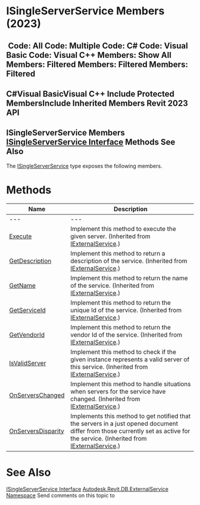 # ISingleServerService Members (2023)

﻿
 Code: All Code: Multiple Code: C# Code: Visual Basic Code: Visual C++  Members: Show All Members: Filtered Members: Filtered Members: Filtered   
---  
C#Visual BasicVisual C++
Include Protected MembersInclude Inherited Members
Revit 2023 API  
---  
ISingleServerService Members  
[ISingleServerService Interface](ae967a42-6490-07ed-7976-71d324d250c4.md "ISingleServerService Interface") Methods See Also  
---  
The [ISingleServerService](ae967a42-6490-07ed-7976-71d324d250c4.md "ISingleServerService Interface") type exposes the following members.
# Methods
| Name | Description |
| --- | --- |
| --- | --- | --- |
| [Execute](c70a5092-dccf-6896-1ec0-15f749e84a58.md "Execute Method") | Implement this method to execute the given server.  (Inherited from [IExternalService](37fe86a0-0668-5908-9966-dfac0e0c1fe3.md "IExternalService Interface").) |
| [GetDescription](16d666df-8d5f-74c7-4761-8b8bbeae4397.md "GetDescription Method") | Implement this method to return a description of the service.  (Inherited from [IExternalService](37fe86a0-0668-5908-9966-dfac0e0c1fe3.md "IExternalService Interface").) |
| [GetName](216416ae-c0dc-53f2-f961-d03567fc44fe.md "GetName Method") | Implement this method to return the name of the service.  (Inherited from [IExternalService](37fe86a0-0668-5908-9966-dfac0e0c1fe3.md "IExternalService Interface").) |
| [GetServiceId](1923a4d7-cf6e-ac24-570f-d48291777f57.md "GetServiceId Method") | Implement this method to return the unique Id of the service.  (Inherited from [IExternalService](37fe86a0-0668-5908-9966-dfac0e0c1fe3.md "IExternalService Interface").) |
| [GetVendorId](34dcde1f-75b9-bfd4-e504-59fca440cf63.md "GetVendorId Method") | Implement this method to return the vendor Id of the service.  (Inherited from [IExternalService](37fe86a0-0668-5908-9966-dfac0e0c1fe3.md "IExternalService Interface").) |
| [IsValidServer](67f80199-6dad-2d0c-118c-85e83afed78a.md "IsValidServer Method") | Implement this method to check if the given instance represents a valid server of this service.  (Inherited from [IExternalService](37fe86a0-0668-5908-9966-dfac0e0c1fe3.md "IExternalService Interface").) |
| [OnServersChanged](792efefb-aa2e-d934-2a68-3a9199d5c96d.md "OnServersChanged Method") | Implement this method to handle situations when servers for the service have changed.  (Inherited from [IExternalService](37fe86a0-0668-5908-9966-dfac0e0c1fe3.md "IExternalService Interface").) |
| [OnServersDisparity](6d47d262-499e-75b8-4b8e-40bb0234241f.md "OnServersDisparity Method") | Implements this method to get notified that the servers in a just opened document differ from those currently set as active for the service.  (Inherited from [IExternalService](37fe86a0-0668-5908-9966-dfac0e0c1fe3.md "IExternalService Interface").) |

# See Also
[ISingleServerService Interface](ae967a42-6490-07ed-7976-71d324d250c4.md "ISingleServerService Interface")
[Autodesk.Revit.DB.ExternalService Namespace](a88f2d1d-c02f-a901-9543-44e4b5dd5fc9.md "Autodesk.Revit.DB.ExternalService Namespace")
Send comments on this topic to 